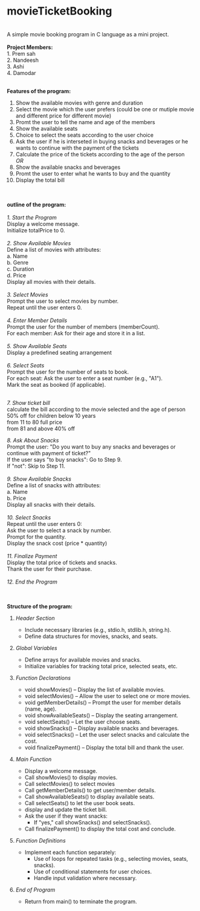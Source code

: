 # movieTicketBooking
<br>
A simple movie booking program in C language as a mini project.
<br>
<br>
<b>Project Members:</b>
<br>
1. Prem sah <br>
2. Nandeesh <br>
3. Ashi <br>
4. Damodar <br>
<br>

<b>Features of the program:</b><br>


1. Show the available movies with genre and duration<br>
2. Select the movie which the user prefers (could be one or mutiple movie and different price for different movie) <br>
3. Promt the user to tell the name and age of the members<br>
4. Show the available seats<br>
5. Choice to select the seats according to the user choice<br>
6. Ask the user if he is interseted in buying snacks and beverages or he wants to continue with the payment of the tickets<br>
7. Calculate the price of the tickets according to the age of the person<br>
<i>OR</i> <br> 
8. Show the available snacks and beverages <br>
9. Promt the user to enter what he wants to buy and the quantity <br>
10. Display the total bill<br>

<br>
<br>
<b> outline of the program: </b><br>
<br>
<i>1. Start the Program</i></br>
Display a welcome message.</br>
Initialize totalPrice to 0.<br>
<br>
<i>2. Show Available Movies</i></br>
Define a list of movies with attributes:<br>
a. Name<br>
b. Genre<br>
c. Duration<br>
d. Price<br>
Display all movies with their details.<br>
<br>
<i>3. Select Movies</i></br>
Prompt the user to select movies by number.<br>
Repeat until the user enters 0.<br>
<br>
<i>4. Enter Member Details</i></br>
Prompt the user for the number of members (memberCount).<br>
For each member:
Ask for their age and store it in a list.<br>
<br>
<i>5. Show Available Seats</i></br>
Display a predefined seating arrangement <br>
<br>
<i>6. Select Seats</i></br>
Prompt the user for the number of seats to book.<br>
For each seat:
Ask the user to enter a seat number (e.g., "A1").<br>
Mark the seat as booked (if applicable).<br>
<br>


<i>7. Show ticket bill</i><br>
calculate the bill according to the movie selected and the age of person<br>
50% off for children below 10 years <br>
from 11 to 80 full price<br>
from 81 and above 40% off<br>


<i>8. Ask About Snacks</i></br>
Prompt the user: "Do you want to buy any snacks and beverages or continue with payment of ticket?"<br>
If the user says "to buy snacks":
Go to Step 9.<br>
If "not":
Skip to Step 11.<br>
<br>
<i>9. Show Available Snacks</i></br>
Define a list of snacks with attributes:<br>
a. Name<br>
b. Price<br>
Display all snacks with their details.<br>
<br>
<i>10. Select Snacks</i></br>
Repeat until the user enters 0:<br>
Ask the user to select a snack by number.<br>
Prompt for the quantity.<br>
Display the snack cost (price * quantity)<br>
<br>
<i>11. Finalize Payment</i></br>
Display the total price of tickets and snacks.<br>
Thank the user for their purchase.<br>
<br>
<i>12. End the Program</i></br>
<br>
<br>

<b> Structure of the program:</b>


1. *Header Section*
   - Include necessary libraries (e.g., stdio.h, stdlib.h, string.h).
   - Define data structures for movies, snacks, and seats.

2. *Global Variables*
   - Define arrays for available movies and snacks.
   - Initialize variables for tracking total price, selected seats, etc.

3. *Function Declarations*
   - void showMovies() – Display the list of available movies.
   - void selectMovies() – Allow the user to select one or more movies.
   - void getMemberDetails() – Prompt the user for member details (name, age).
   - void showAvailableSeats() – Display the seating arrangement.
   - void selectSeats() – Let the user choose seats.
   - void showSnacks() – Display available snacks and beverages.
   - void selectSnacks() – Let the user select snacks and calculate the cost.
   - void finalizePayment() – Display the total bill and thank the user.

4. *Main Function*
   - Display a welcome message.
   - Call showMovies() to display movies.
   - Call selectMovies() to select movies 
   - Call getMemberDetails() to get user/member details.
   - Call showAvailableSeats() to display available seats.
   - Call selectSeats() to let the user book seats.
   - display and update the ticket bill.
   - Ask the user if they want snacks:
     - If "yes," call showSnacks() and selectSnacks().
   - Call finalizePayment() to display the total cost and conclude.

5. *Function Definitions*
   - Implement each function separately:
     - Use of loops for repeated tasks (e.g., selecting movies, seats, snacks).
     - Use of conditional statements for user choices.
     - Handle input validation where necessary.

6. *End of Program*
   - Return from main() to terminate the program.

